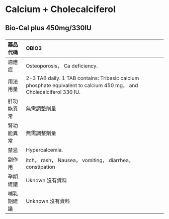 # Calcium + Cholecalciferol

## Bio-Cal plus 450mg/330IU

##### 

| 藥品代碼   | OBIO3                                                                                                                |
|:-----------|:---------------------------------------------------------------------------------------------------------------------|
| 適應症     | Osteoporosis， Ca deficiency.                                                                                        |
| 用法用量   | 2-3 TAB daily. 1 TAB contains: Tribasic calcium phosphate equivalent to calcium 450 mg， and Cholecalciferol 330 IU. |
| 肝功能異常 | 無需調整劑量                                                                                                         |
| 腎功能異常 | 無需調整劑量                                                                                                         |
| 禁忌       | Hypercalcemia.                                                                                                       |
| 副作用     | itch， rash， Nausea， vomiting， diarrhea， constipation                                                            |
| 孕期建議   | Uknown 沒有資料                                                                                                      |
| 哺乳期建議 | Unknown 沒有資料                                                                                                     |

